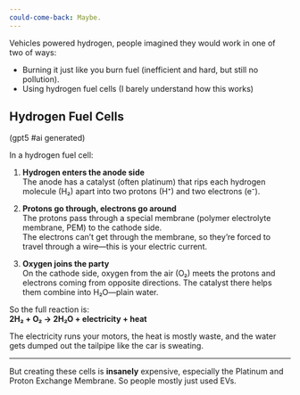 ```yaml
---
could-come-back: Maybe.
---
```


Vehicles powered hydrogen, people imagined they would work in one of two of ways:

 - Burning it just like you burn fuel (inefficient and hard, but still no pollution).
 - Using hydrogen fuel cells (I barely understand how this works)

## Hydrogen Fuel Cells

(gpt5 #ai generated)

In a hydrogen fuel cell:

1. **Hydrogen enters the anode side**  
    The anode has a catalyst (often platinum) that rips each hydrogen molecule (H₂) apart into two protons (H⁺) and two electrons (e⁻).
    
2. **Protons go through, electrons go around**  
    The protons pass through a special membrane (polymer electrolyte membrane, PEM) to the cathode side.  
    The electrons can’t get through the membrane, so they’re forced to travel through a wire—this is your electric current.
    
3. **Oxygen joins the party**  
    On the cathode side, oxygen from the air (O₂) meets the protons and electrons coming from opposite directions. The catalyst there helps them combine into H₂O—plain water.

So the full reaction is:  
**2H₂ + O₂ → 2H₂O + electricity + heat**

The electricity runs your motors, the heat is mostly waste, and the water gets dumped out the tailpipe like the car is sweating.

---

But creating these cells is **insanely** expensive, especially the Platinum and Proton Exchange Membrane. So people mostly just used EVs.